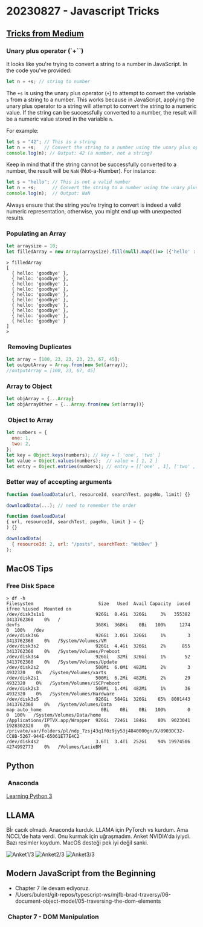 # 20230827 - Javascript Tricks

## [Tricks from Medium](https://javascript.plainenglish.io/17-pro-javascript-tricks-you-didnt-know-b419c018dd19)

### Unary plus operator (`+``)

It looks like you're trying to convert a string to a number in JavaScript. In the code you've provided:

```javascript
let n = +s; // string to number
```

The `+s` is using the unary plus operator (`+`) to attempt to convert the variable `s` from a string to a number. This works because in JavaScript, applying the unary plus operator to a string will attempt to convert the string to a numeric value. If the string can be successfully converted to a number, the result will be a numeric value stored in the variable `n`.

For example:

```javascript
let s = "42"; // This is a string
let n = +s;   // Convert the string to a number using the unary plus operator
console.log(n); // Output: 42 (a number, not a string)
```

Keep in mind that if the string cannot be successfully converted to a number, the result will be `NaN` (Not-a-Number). For instance:

```javascript
let s = "hello"; // This is not a valid number
let n = +s;      // Convert the string to a number using the unary plus operator
console.log(n);  // Output: NaN
```

Always ensure that the string you're trying to convert is indeed a valid numeric representation, otherwise, you might end up with unexpected results.

### Populating an Array

```javascript
let arraysize = 10;
let filledArray = new Array(arraysize).fill(null).map(()=> ({'hello' : 'goodbye'}));

```

```console
> filledArray
[
  { hello: 'goodbye' },
  { hello: 'goodbye' },
  { hello: 'goodbye' },
  { hello: 'goodbye' },
  { hello: 'goodbye' },
  { hello: 'goodbye' },
  { hello: 'goodbye' },
  { hello: 'goodbye' },
  { hello: 'goodbye' },
  { hello: 'goodbye' }
]
> 
```

###  Removing Duplicates

```javascript
let array = [100, 23, 23, 23, 23, 67, 45]; 
let outputArray = Array.from(new Set(array)); 
//outputArray = [100, 23, 67, 45]
```

### Array to Object

```javascript
let objArray = {...Array}
let objArrayOther = {...Array.from(new Set(array))}
```

###  Object to Array

```javascript
let numbers = {
  one: 1, 
  two: 2,
};
let key = Object.keys(numbers); // key = [ 'one', 'two' ]
let value = Object.values(numbers);  // value = [ 1, 2 ]
let entry = Object.entries(numbers); // entry = [['one' , 1], ['two' , 2]]
```

### Better way of accepting arguments

```javascript
function downloadData(url, resourceId, searchTest, pageNo, limit) {}

downloadData(...); // need to remember the order

function downloadData(
{ url, resourceId, searchTest, pageNo, limit } = {}
) {}

downloadData(
  { resourceId: 2, url: "/posts", searchText: "WebDev" }
);

```

## MacOS Tips

### Free Disk Space

```console
> df -h
Filesystem                        Size   Used  Avail Capacity  iused      ifree %iused  Mounted on
/dev/disk3s1s1                   926Gi  8.4Gi  326Gi     3%   355382 3413762360    0%   /
devfs                            368Ki  368Ki    0Bi   100%     1274          0  100%   /dev
/dev/disk3s6                     926Gi  3.0Gi  326Gi     1%        3 3413762360    0%   /System/Volumes/VM
/dev/disk3s2                     926Gi  4.4Gi  326Gi     2%      855 3413762360    0%   /System/Volumes/Preboot
/dev/disk3s4                     926Gi   32Mi  326Gi     1%       52 3413762360    0%   /System/Volumes/Update
/dev/disk2s2                     500Mi  6.0Mi  482Mi     2%        3    4932320    0%   /System/Volumes/xarts
/dev/disk2s1                     500Mi  6.2Mi  482Mi     2%       29    4932320    0%   /System/Volumes/iSCPreboot
/dev/disk2s3                     500Mi  1.4Mi  482Mi     1%       36    4932320    0%   /System/Volumes/Hardware
/dev/disk3s5                     926Gi  584Gi  326Gi    65%  8001443 3413762360    0%   /System/Volumes/Data
map auto_home                      0Bi    0Bi    0Bi   100%        0          0  100%   /System/Volumes/Data/home
/Applications/IPTVX.app/Wrapper  926Gi  724Gi  184Gi    80%  9023041 1928302320    0%   /private/var/folders/pl/ndp_7zsj43q1f0z9jy53j4840000gn/X/8903DC32-CC8B-5267-944E-65061E77E4C2
/dev/disk4s2                     3.6Ti  3.4Ti  252Gi    94% 19974506 4274992773    0%   /Volumes/LacieBM
```

## Python

###  Anaconda

[Learning Python 3
](https://learning.anaconda.cloud/introduction-to-python-programming?utm_campaign=starter&utm_source=post-download)

## LLAMA

Bİr cacık olmadı. Anaconda kurduk. LLAMA için PyTorch vs kurdum. Ama NCCL'de hata verdi. Onu kurmak için uğraşmadım. 
Anket NVIDIA'da iyiydi. Bazı resimler koydum. MacOS desteği pek iyi değil sanki.

![Anket1/3](<Screenshot 2023-08-28 at 16.25.12.png>)
![Anket2/3](<Screenshot 2023-08-28 at 16.26.52.png>)
![Anket3/3](<Screenshot 2023-08-28 at 16.27.04.png>)



## Modern JavaScript from the Beginning

- Chapter 7 ile devam ediyoruz.
- /Users/bulent/git-repos/typescript-ws/mjfb-brad-traversy/06-document-object-model/05-traversing-the-dom-elements

###  Chapter 7 - DOM Manipulation
